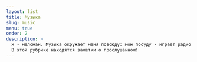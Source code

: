 ```yaml
---
layout: list
title: Музыка
slug: music
menu: true
order: 2
description: >
  Я - меломан. Музыка окружает меня повсюду: мою посуду - играет радио на волне "RockFM", сижу за компьютером в офисе или дома - в наушниках подборка лучших трэков на любой случай жизни.
  В этой рубрике находятся заметки о прослушанном!
---
```

